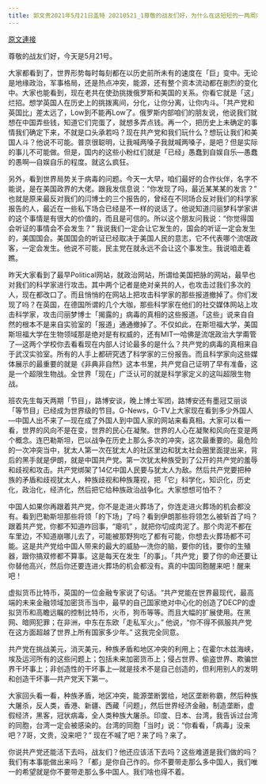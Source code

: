 ```yaml
---
title: 郭文贵2021年5月21日盖特 20210521_1尊敬的战友们好，为什么在这短短的一两周内世界经济，政治，军事科学．教育各个领域．都突然的统一迅速的。在转向灭共．反共呢？为什么那么多世界上曾经否定我们的科学家的报告的人，现
---
```


[原文連接](https://gnews.org/ThreadView/53480842)

尊敬的战友们好，今天是5月21号。


大家都看到了，世界形势每时每刻都在以历史前所未有的速度在「巨」变中。无论是地缘政治，军事格局，还是热点冲突，能源，还有整个资本流动都在剧烈的变化中。大家也能看到，现在老共在使劲挑拨俄罗斯和美国的关系。你看它就是「这」烂招。想学英国人在历史上的挑拨离间，分化，让你分离，让你内斗。「共产党和英国比」差太远了，Low到不能再Low了。俄罗斯内部咱们的朋友说，他说我们就想在中国弄些钱，知道它们完蛋了，就想多弄点钱。再一个，把历史上未确定的事情我们确定下来，不就是口头承若吗？现在共产党和我们玩什么？想玩让我们和美国人斗？他说不可能。普京很聪明，让我喊两嗓子我就喊两嗓子，是吧？但是实际的事儿不可能做。但是，国内的这些小粉红们就是「已经」愚蠢到自娱自乐—愚蠢的愚啊—自娱自乐的程度。就这么疯狂。


另外，看到世界局势关于病毒的问题。今天一大早，咱们最好的合作伙伴，名字不能说，是在美国政界的大佬。跟我发信息说：“你发现了吗，最近某某某的发言？” 也就是原来最反对我们的闫博士的三个报告的，曾经在不同场合反对我们的科学家报告的人，最近在一些私下场合已经是不一样的说话了。他说知道闫丽梦科学家讲的这个事情是有很大的价值的，而且是可信的。所以这个朋友问我说：“你觉得国会听证的事情会不会发生？” 我说我们一定会让它发生的，国会的听证一定会发生的，美国国会。美国国会的听证已经取决于美国人民的意志，它不代表哪个流氓政客，一定会发生。他说不可能，民主党在就永远不会让这个事发生。我说咱走着瞧。


昨天大家看到了最早Political网站，就政治网站，所谓给美国把脉的网站，最早也对我们的科学家进行攻击。其中两个记者是绝对亲共的人，也攻击过我们多次的人，现在都改口了。而且悄悄的在网站上把攻击科学家的那些报道撤掉了。你们发现了吗？在英国，在德国所谓的几个大咖，那些科学家在他们的社交媒体网站上攻击科学家，攻击闫丽梦博士「揭露的」病毒的真相的这些报道。「这些」说来自自然的根本不是来自实验室的「报道」通通撤掉了。不仅如此，在斯坦福大学，美国斯坦福大学在生物领域那是绝对是有权威的，还有MIT—哈佛是流氓政治大学甭管了—这两个学校你去看看现在内部人讨论最多的是什么？共产党的病毒的真相来自于武汉实验室。所有的人手上都研究透了科学家的三份报告。而且科学家向这些媒体展示的最重要的就是《非典非自然》这本书里，共产党自己证明了早有准备，这是一个超限生物战。全世界「现在」广泛认可的就是科学家定义的这叫超限生物战。


班农先生每天两期「节目」，路博安谈，晚上博士军团，路博安还有墨冠艾丽谈「等节目」已经成为世界级的节目。G-News，G-TV上大家现在看到多少外国人—中国人出不来了—现在成了外国人到中国人家的网站来看真相。大家可以看一看，世界的风向不是在变，世界的民心在凝聚。世界的人心在凝聚和风向在变是两个概念。连巴勒斯坦，巴以战争在历史上那么多次的冲突，这次最重要的。最危险的一次冲突当中，犹太人第一次在犹太人的社区里边和犹太社会圈里面提出来，背后的黑手就是伊朗，就是中国共产党。第一次犹太种族受到了公开的共产党的羞辱和歧视和攻击。共产党绑架了14亿中国人民要与犹太人为敌。然后共产党要把种族的矛盾和歧视犹太人，种族歧视和种族蔑视，把「它」科学化，知识化，历史化，政治化，经济化，然后把它给种族政治战争化。大家想想可怕不？


中国人如果你再跟着共产党，你不是走进火葬场了，你连走进火葬场的机会都没有。看到巴勒斯坦那些将领「的下场」了吗？看到伊朗那些将领怎么被斩首了吗？跟着共产党，你都不知道咋回事，“瘪叽” ，就把你切成肉泥了。那个肉泥不都在车里边，不知道崩哪儿去了，可能被那野狗吃了都有可能，你想去火葬场都不可能。这是共产党给中国人带来的最大的威胁—洗你的脑，要你的钱，要你的生殖器，跟你搞双修都不算事。这是每天在发生「的事」。「共产党」要了你的命还要让你替他高兴，然后你还要连进火葬场的机会都没有。真的中国同胞醒来吧！醒来吧！


虚拟货币比特币，英国的一位金融专家说了句话。“共产党能在世界最现代，最高端的未来金融领域加密货币当中，最早的自己国家绝对中心化的创造了DECP的虚拟货币和高瞻远瞩的控制比特币，火币，狗币等等。而且大幅的扩展使用。在黑网、暗网犯罪；在非洲，中东在东欧「走私军火」。” 他说，“你不得不佩服共产党在这方面超越了世界上所有国家多少年。”  这我完全同意。


共产党在挑战美元，消灭美元，种族矛盾和地区冲突的利用上；在霍尔木兹海峡，埃及运河所有的这些问题上；包括未来加密货币上；侵占世界、偷盗世界、欺骗世界干坏事上；非创造性的干坏事上—就是技术不是自己创造的，但利用别人的发明和创造干坏事—共产党天下第一。


大家回头看一看，种族矛盾，地区冲突，能源垄断罢给，地区垄断称霸，然后种族大屠杀，反人类，香港、新疆、西藏「问题」，然后世界经济金融，制造垄断，虚假经济，黑客，冠状病毒，全人类种族大屠杀。印度、日本、台湾，我告诉过台湾的同胞，台湾一定会被感染的。台湾的同胞「当时」说：“你看看，「病毒」没来吧？7哥，文贵，没来吧？” 现在不喊了吧？来了吗？来了。


你说共产党还能活下去吗，战友们？他还应该活下去吗？这些难道是我们做的吗？我们有本事能做出来吗？「都」是你自己作的。你不要带走那么多中国人，我们唯一的希望就是你不要带走那么多中国人。我们啥也得不着。
